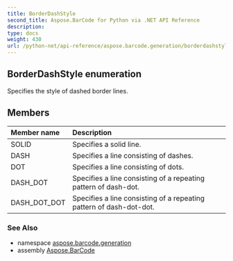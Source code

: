 ```yaml
---
title: BorderDashStyle
second_title: Aspose.BarCode for Python via .NET API Reference
description: 
type: docs
weight: 430
url: /python-net/api-reference/aspose.barcode.generation/borderdashstyle/
---
```


## BorderDashStyle enumeration

Specifies the style of dashed border lines.

## Members
| Member name | Description |
| :- | :- |
|SOLID|Specifies a solid line.|
|DASH|Specifies a line consisting of dashes.|
|DOT|Specifies a line consisting of dots.|
|DASH_DOT|Specifies a line consisting of a repeating pattern of dash-dot.|
|DASH_DOT_DOT|Specifies a line consisting of a repeating pattern of dash-dot-dot.|

### See Also

* namespace [aspose.barcode.generation](/barcode/python-net/api-reference/aspose.barcode.generation/)
* assembly [Aspose.BarCode](/barcode/python-net/api-reference/)

